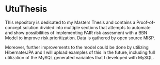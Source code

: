 # UtuThesis
This repository is dedicated to my Masters Thesis and contains a Proof-of-concept solution divided into multiple sections that attempts to automate and show possibilities of implementing FAIR risk assesment with a BBN Model to improve risk prioritization. Data is gathered by open source MISP.  

Moreover, further improvements to the model could be done by utilizing Hibernate/JPA and I will upload examples of this in the future, including full utilization of the MySQL generated variables that I developed with MySQL.
